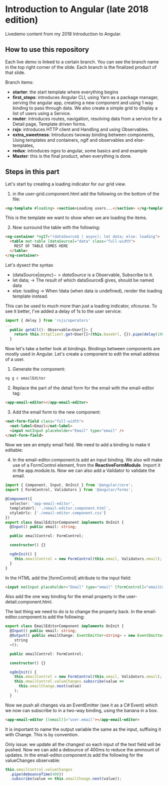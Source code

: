 # Introduction to Angular (late 2018 edition)

Livedemo content from my 2018 Introduction to Angular.

## How to use this repository

Each live demo is linked to a certain branch. You can see the branch name in the top right corner of the slide. Each branch is the finalized product of that slide.

Branch items:

- **starter**: the start template where everything begins
- **first_steps**: introduces Angular CLI, using Yarn as a package manager, serving the angular app, creating a new component and using 1 way binding to pass through data. We also create a simple grid to display a list of users using a Service.
- **router**: introduces routes, navigation, resolving data from a service for a Detail page, Template driven forms.
- **rxjs**: introduces HTTP client and Handling and using Observables.
- **extra_sweetness**: Introduces twoway binding between components, Using templates and containers, ngIf and observables and else-templates,
- **redux**: introduces ngxs to angular, some basics and and example
- **Master**: this is the final product, when everything is done.

## Steps in this part

Let's start by creating a loading indicator for our grid view.

1. in the user-grid.component.html add the following on the bottom of the file:

```html
<ng-template #loading> <section>Loading users...</section> </ng-template>
```

This is the template we want to show when we are loading the items.

2. Now surround the table with the following:

```html
<ng-container *ngIf="(dataSource$ | async); let data; else: loading">
  <table mat-table [dataSource]="data" class="full-width">
    REST OF TABLE COMES HERE
  </table>
</ng-container>
```

Let's dysect the syntax

- (dataSource$| async) -> dataSource$ is a Observable, Subscribe to it.
- let data; -> The result of which dataSource\$ gives, should be named data
- else: loading -> When !data (when data is undefined), render the loading template instead.

This can be used to much more than just a loading indicator, ofcourse.
To see it better, I've added a delay of 1s to the user service:

```ts
import { delay } from 'rxjs/operators'
...
  public getAll(): Observable<User[]> {
    return this.httpClient.get<User[]>(this.baseUrl, {}).pipe(delay(1000));
  }
```

Now let's take a better look at bindings.
Bindings between components are mostly used in Angular.
Let's create a component to edit the email address of a user.

1. Generate the component:

```sh
ng g c emailEditor
```

2. Replace the part of the detail form for the email with the email-editor tag:

```html
<app-email-editor></app-email-editor>
```

3. Add the email form to the new component:

```html
<mat-form-field class="full-width">
  <mat-label>Email</mat-label>
  <input matInput placeholder="Email" type="email" />
</mat-form-field>
```

Now we see an empty email field. We need to add a binding to make it editable:

4. In the email-editor.component.ts add an input binding. We also will make use of a FormControl element, from the **ReactiveFormModule**. Import it in the app.module.ts. Now we can also add a Validator to validate the email.

```ts
import { Component, Input, OnInit } from '@angular/core';
import { FormControl, Validators } from '@angular/forms';

@Component({
  selector: 'app-email-editor',
  templateUrl: './email-editor.component.html',
  styleUrls: ['./email-editor.component.css']
})
export class EmailEditorComponent implements OnInit {
  @Input() public email: string;

  public emailControl: FormControl;

  constructor() {}

  ngOnInit() {
    this.emailControl = new FormControl(this.email, Validators.email);
  }
}
```

In the HTML add the [formControl] attribute to the input field:

```html
<input matInput placeholder="Email" type="email" [formControl]="emailControl" />
```

Also add the one way binding for the email property in the user-detail.component.html.

The last thing we need to do is to change the property back. In the email-editor.component.ts add the following:

```ts
export class EmailEditorComponent implements OnInit {
  @Input() public email: string;
  @Output() public emailChange: EventEmitter<string> = new EventEmitter<
    string
  >();

  public emailControl: FormControl;

  constructor() {}

  ngOnInit() {
    this.emailControl = new FormControl(this.email, Validators.email);
    this.emailControl.valueChanges.subscribe(value =>
      this.emailChange.next(value)
    );
  }
```

Now we push all changes via an EventEmitter (see it as a C# Event) which we now can subscribe to in a two-way binding, using the banana in a box.

```html
<app-email-editor [(email)]="user.email"></app-email-editor>
```

It is important to name the output variable the same as the input, suffixing it with Change. This is by convention.

Only issue: we update all the changes! so each input of the text field will be pushed. Now we can add a debounce of 400ms to reduce the ammount of updates. In the email-editor.component.ts add the following for the valueChanges observable:

```ts
this.emailControl.valueChanges
  .pipe(debounceTime(400))
  .subscribe(value => this.emailChange.next(value));
```
